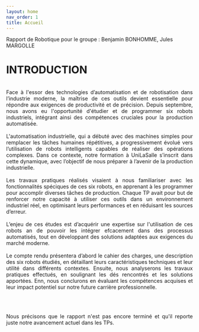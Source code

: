 ```yaml
---
layout: home
nav_order: 1
title: Accueil
---
```


Rapport de Robotique pour le groupe : Benjamin BONHOMME, Jules MARGOLLE  

# INTRODUCTION
<br>
<div style="text-align: justify;">
Face à l'essor des technologies d’automatisation et de robotisation dans l’industrie
moderne, la maîtrise de ces outils devient essentielle pour répondre aux exigences de
productivité et de précision. Depuis septembre, nous avons eu l'opportunité d'étudier
et de programmer six robots industriels, intégrant ainsi des compétences cruciales pour
la production automatisée.
<br><br>
L'automatisation industrielle, qui a débuté avec des machines simples pour remplacer
les tâches humaines répétitives, a progressivement évolué vers l’utilisation de robots
intelligents capables de réaliser des opérations complexes. Dans ce contexte, notre
formation à UniLaSalle s’inscrit dans cette dynamique, avec l’objectif de nous préparer à
l’avenir de la production industrielle.
<br><br>
Les travaux pratiques réalisés visaient à nous familiariser avec les fonctionnalités
spéciques de ces six robots, en apprenant à les programmer pour accomplir diverses
tâches de production. Chaque TP avait pour but de renforcer notre capacité à utiliser
ces outils dans un environnement industriel réel, en optimisant leurs performances et
en réduisant les sources d’erreur.
<br><br>
L’enjeu de ces études est d’acquérir une expertise sur l'utilisation de ces robots an de
pouvoir les intégrer efcacement dans des processus automatisés, tout en développant
des solutions adaptées aux exigences du marché moderne.
<br><br>
Le compte rendu présentera d’abord le cahier des charges, une description des six
robots étudiés, en détaillant leurs caractéristiques techniques et leur utilité dans
différents contextes. Ensuite, nous analyserons les travaux pratiques effectués, en
soulignant les dés rencontrés et les solutions apportées. Enn, nous conclurons en
évaluant les compétences acquises et leur impact potentiel sur notre future carrière
professionnelle. 

<br><br>

Nous précisons que le rapport n'est pas encore terminé et qu'il reporte juste notre avancement actuel dans les TPs.

</div>


